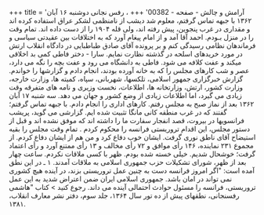 +++
title = 'آرامش و چالش - صفحه - 00382'
+++
، رفس نجانی دوشنبه ۱۶ آبان ۱۳۶۲ با جبهه تماس گرفتم، معلوم شد دیشب از نامنظمی لشکر عراق استفاده کرده اند و مقداری در غرب پنجوین، پیش رفته اند، ولی قله ۱۹۰۴ را از دست داده اند. تمام وقت را در منزل بـودم. احمد آقا آمد و از امام پیغام آورد که به اختلافات بین عقیدتی سیاسی و فرماندهان نظامی رسیدگی کنم و بر پرونده آقای صادق طباطبایی در دادگاه انقلاب ارتش در مورد خریدهای اسلحه در گذشته نظارت نمایم. سارا - دختر فاطی کمی بد اخلاقی میکند و عفت کلافه می شود. فاطی به دانشگاه می رود و عفت بچه را نگه می دارد، عصر و شب کارهای مجلس را که به خانه آورده بودند، انجام دادم و گزارشها را خواندم. گزارش خبرگزاری جمهور اسلامی، تلکسها، شهربانی، سپاه، کمیته ها، وزارت خارجه، وزارت کشور، ارتش، وزارتخانه ها، اطلاعات، نخست وزیری و نامه های متفرقه وقت زیادی می گیرد، اما اطلاعات زیادی از وضع کشور و جهان می دهد. سه شنبه ۱۷ آبان ۱۳۶۲ بعد از نماز صبح به مجلس رفتم. کارهای اداری را انجام دادم. با جبهه تماس گرفتم؛ گفتند که در غرب منطقه کانی مانگا تثبیت شده ایم. گزارشی می گوید، پریشب فرانسویها در بیروت، قصد انفجار سفارت ما را داشته اند که موفق نشده اند و قبل از دستور مجلس، این اقدام تروریستی فرانسه را محکوم کردم . تمام وقت مجلس را بقیه استیضاح آقای ناطق نوری گرفت. ایشان خوب دفاع کرد و من هم از ایشان دفاع کردم. از مجموع ۲۳۱ نماینده، ۱۴۶ رأی موافق و ۷۲ رأی مخالف و ۱۳ رأی ممتنع آورد و رأی اعتماد گرفت؛ خوشحال شدیم. خیلی خسته شده بودم. ظهر با کسی ملاقات نکردم. ساعت چهار بعد از ظهر، شورای تشکیلات حزب جمهوری اسلامی به ملاقات آمدند. ۱ ـ در این نطق آمده است: "اگر امروز فرانسه دست به چنین عمل تروریستی بزند، در آینده هیچ کشوری نمی تواند در امان باشد. جمهوری اسلامی ایران ضمن اعتراض شدید به این عمل تروریستی، فرانسه را مسئول حوادث احتمالی آینده می داند. رجوع کنید > کتاب "هاشمی رفسنجانی، نطقهای پیش از ده تور سال ۱۳۶۴، جلد سوم، دفتر نشر معارف انقلاب، ۱۳۸۱.